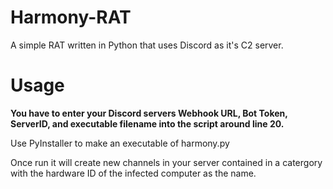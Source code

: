 # Harmony-RAT
A simple RAT written in Python that uses Discord as it's C2 server.

# Usage  
**You have to enter your Discord servers Webhook URL, Bot Token, ServerID, and executable filename into the script around line 20.**  


Use PyInstaller to make an executable of harmony.py  


Once run it will create new channels in your server contained in a catergory with the hardware ID of the infected computer as the name.  

